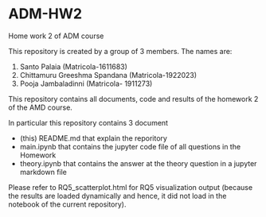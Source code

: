 # ADM-HW2
Home work 2 of ADM course

This repository is created by a group of 3 members. The names are:
1. Santo Palaia (Matricola-1611683)
2. Chittamuru Greeshma Spandana (Matricola-1922023)
3. Pooja Jambaladinni (Matricola- 1911273)

This repository contains all documents, code and results of the homework 2 of the AMD course.

In particular this repository contains 3 document
* (this) README.md that explain the reporitory
* main.ipynb that contains the jupyter code file of all questions in the Homework
* theory.ipynb that contains the answer at the theory question in a jupyter markdown file

Please refer to RQ5_scatterplot.html for RQ5 visualization output (because the results are loaded dynamically and hence, it did not load in the notebook of the current repository).
